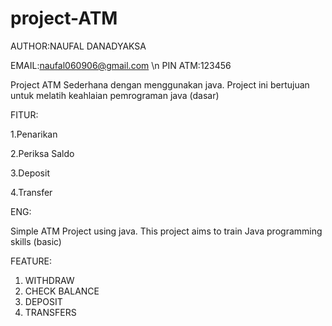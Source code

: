 # project-ATM

AUTHOR:NAUFAL DANADYAKSA 

EMAIL:naufal060906@gmail.com
\n
PIN ATM:123456


Project ATM Sederhana dengan menggunakan java. Project ini bertujuan untuk melatih keahlaian pemrograman java (dasar)

FITUR:

1.Penarikan

2.Periksa Saldo

3.Deposit

4.Transfer


ENG:

Simple ATM Project using java. This project aims to train Java programming skills (basic)

FEATURE:

1. WITHDRAW
2. CHECK BALANCE
3. DEPOSIT
4. TRANSFERS

